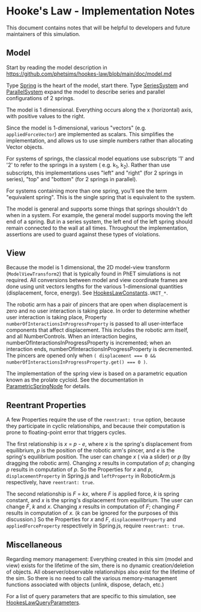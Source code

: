 # Hooke's Law - Implementation Notes

This document contains notes that will be helpful to developers and future maintainers of this simulation.

## Model

Start by reading the model description in https://github.com/phetsims/hookes-law/blob/main/doc/model.md

Type [Spring](https://github.com/phetsims/hookes-law/blob/main/js/common/model/Spring.js) is the heart of the model,
start there. Type [SeriesSystem](https://github.com/phetsims/hookes-law/blob/main/js/systems/model/SeriesSystem.js)
and [ParallelSystem](https://github.com/phetsims/hookes-law/blob/main/js/systems/model/ParallelSystem.js) expand the
model to describe series and parallel configurations of 2 springs.

The model is 1 dimensional. Everything occurs along the x (horizontal) axis, with positive values to the right.

Since the model is 1-dimensional, various "vectors" (e.g. `appliedForceVector`) are implemented as scalars. This
simplifies the implementation, and allows us to use simple numbers rather than allocating Vector objects.

For systems of springs, the classical model equations use subscripts '1' and '2' to refer to the springs in a system (
e.g. k<sub>1</sub>, k<sub>2</sub>). Rather than use subscripts, this implementations uses "left" and "right" (for 2
springs in series), "top" and "bottom" (for 2 springs in parallel).

For systems containing more than one spring, you'll see the term "equivalent spring". This is the single spring that is
equivalent to the system.

The model is general and supports some things that springs shouldn't do when in a system. For example, the general model
supports moving the left end of a spring. But in a series system, the left end of the left spring should remain
connected to the wall at all times. Throughout the implementation, assertions are used to guard against these types of
violations.

## View

Because the model is 1 dimensional, the 2D model-view transform (`ModelViewTransform2`) that is typically found in PhET
simulations is not required. All conversions between model and view coordinate frames are done using unit vectors
lengths for the various 1-dimensional quantities (displacement, force, energy).
See [HookesLawConstants](https://github.com/phetsims/hookes-law/blob/main/js/common/HookesLawConstants.js)`.UNIT_*`.

The robotic arm has a pair of pincers that are open when displacement is zero and no user interaction is taking place.
In order to determine whether user interaction is taking place, Property
`numberOfInteractionsInProgressProperty` is passed to all user-interface components that affect displacement. This
includes the robotic arm itself, and all NumberControls. When an interaction begins,
numberOfInteractionsInProgressProperty is incremented; when an interaction ends, numberOfInteractionsInProgressProperty
is decremented. The pincers are opened only
when `( displacement === 0 && numberOfInteractionsInProgressProperty.get() === 0 )`.

The implementation of the spring view is based on a parametric equation known as the prolate cycloid. See the
documentation in [ParametricSpringNode](https://github.com/phetsims/scenery-phet/blob/main/js/ParametricSpringNode.js)
for details.

## Reentrant Properties

A few Properties require the use of the `reentrant: true` option, because they participate in cyclic relationships, and
because their computation is prone to floating-point error that triggers cycles.

The first relationship is _x_ = _p_ - _e_, where _x_ is the spring's displacement from equilibrium,
_p_ is the position of the robotic arm's pincer, and _e_ is the spring's equilibrium position. The user can change _x_ (
via a slider) or _p_ (by dragging the robotic arm). Changing _x_ results in computation of _p_; changing _p_ results in
computation of _p_. So the Properties for _x_ and _p_, `displacementProperty`
in Spring.js and `leftProperty` in RoboticArm.js respectively, have `reentrant: true`.

The second relationship is _F_ = _kx_, where _F_ is applied force, _k_ is spring constant, and _x_ is the spring's
displacement from equilibrium. The user can change _F_, _k_ and _x_. Changing _x_ results in computation of _F_;
changing _F_ results in computation of _x_.  (_k_ can be ignored for the purposes of this discussion.) So the Properties
for _x_ and _F_, `displacementProperty` and `appliedForceProperty` respectively in Spring.js, require `reentrant: true`.

## Miscellaneous

Regarding memory management: Everything created in this sim (model and view) exists for the lifetime of the sim, there
is no dynamic creation/deletion of objects. All observer/observable relationships also exist for the lifetime of the
sim. So there is no need to call the various memory-management functions associated with objects
(unlink, dispose, detach, etc.)

For a list of query parameters that are specific to this simulation,
see [HookesLawQueryParameters](https://github.com/phetsims/hookes-law/blob/main/js/common/HookesLawQueryParameters.js).
